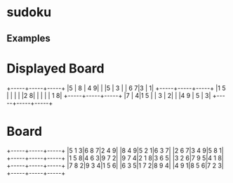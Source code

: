 # sudoku

## Examples

# Displayed Board
+-----+-----+-----+
|5    |  8  |  4 9|
|     |5    |  3  |
|  6 7|3    |    1|
+-----+-----+-----+
|1 5  |     |     |
|     |2   8|     |
|     |     |  1 8|
+-----+-----+-----+
|7    |    4|1 5  |
|  3  |    2|     |
|4 9  |  5  |    3|
+-----+-----+-----+

# Board
+-----+-----+-----+
|5 1 3|6 8 7|2 4 9|
|8 4 9|5 2 1|6 3 7|
|2 6 7|3 4 9|5 8 1|
+-----+-----+-----+
|1 5 8|4 6 3|9 7 2|
|9 7 4|2 1 8|3 6 5|
|3 2 6|7 9 5|4 1 8|
+-----+-----+-----+
|7 8 2|9 3 4|1 5 6|
|6 3 5|1 7 2|8 9 4|
|4 9 1|8 5 6|7 2 3|
+-----+-----+-----+
